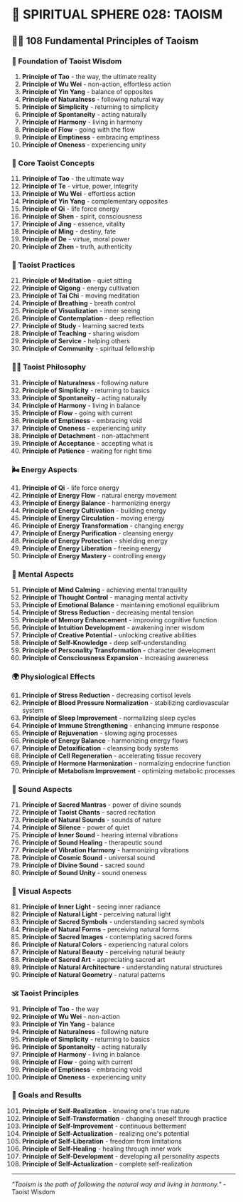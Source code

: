 # 🌟 SPIRITUAL SPHERE 028: TAOISM

## 🧘‍♀️ 108 Fundamental Principles of Taoism

### 🌌 Foundation of Taoist Wisdom

1. **Principle of Tao** - the way, the ultimate reality
2. **Principle of Wu Wei** - non-action, effortless action
3. **Principle of Yin Yang** - balance of opposites
4. **Principle of Naturalness** - following natural way
5. **Principle of Simplicity** - returning to simplicity
6. **Principle of Spontaneity** - acting naturally
7. **Principle of Harmony** - living in harmony
8. **Principle of Flow** - going with the flow
9. **Principle of Emptiness** - embracing emptiness
10. **Principle of Oneness** - experiencing unity

### 🎯 Core Taoist Concepts

11. **Principle of Tao** - the ultimate way
12. **Principle of Te** - virtue, power, integrity
13. **Principle of Wu Wei** - effortless action
14. **Principle of Yin Yang** - complementary opposites
15. **Principle of Qi** - life force energy
16. **Principle of Shen** - spirit, consciousness
17. **Principle of Jing** - essence, vitality
18. **Principle of Ming** - destiny, fate
19. **Principle of De** - virtue, moral power
20. **Principle of Zhen** - truth, authenticity

### 🌟 Taoist Practices

21. **Principle of Meditation** - quiet sitting
22. **Principle of Qigong** - energy cultivation
23. **Principle of Tai Chi** - moving meditation
24. **Principle of Breathing** - breath control
25. **Principle of Visualization** - inner seeing
26. **Principle of Contemplation** - deep reflection
27. **Principle of Study** - learning sacred texts
28. **Principle of Teaching** - sharing wisdom
29. **Principle of Service** - helping others
30. **Principle of Community** - spiritual fellowship

### 🧘‍♀️ Taoist Philosophy

31. **Principle of Naturalness** - following nature
32. **Principle of Simplicity** - returning to basics
33. **Principle of Spontaneity** - acting naturally
34. **Principle of Harmony** - living in balance
35. **Principle of Flow** - going with current
36. **Principle of Emptiness** - embracing void
37. **Principle of Oneness** - experiencing unity
38. **Principle of Detachment** - non-attachment
39. **Principle of Acceptance** - accepting what is
40. **Principle of Patience** - waiting for right time

### 🌬️ Energy Aspects

41. **Principle of Qi** - life force energy
42. **Principle of Energy Flow** - natural energy movement
43. **Principle of Energy Balance** - harmonizing energy
44. **Principle of Energy Cultivation** - building energy
45. **Principle of Energy Circulation** - moving energy
46. **Principle of Energy Transformation** - changing energy
47. **Principle of Energy Purification** - cleansing energy
48. **Principle of Energy Protection** - shielding energy
49. **Principle of Energy Liberation** - freeing energy
50. **Principle of Energy Mastery** - controlling energy

### 🧠 Mental Aspects

51. **Principle of Mind Calming** - achieving mental tranquility
52. **Principle of Thought Control** - managing mental activity
53. **Principle of Emotional Balance** - maintaining emotional equilibrium
54. **Principle of Stress Reduction** - decreasing mental tension
55. **Principle of Memory Enhancement** - improving cognitive function
56. **Principle of Intuition Development** - awakening inner wisdom
57. **Principle of Creative Potential** - unlocking creative abilities
58. **Principle of Self-Knowledge** - deep self-understanding
59. **Principle of Personality Transformation** - character development
60. **Principle of Consciousness Expansion** - increasing awareness

### 🌍 Physiological Effects

61. **Principle of Stress Reduction** - decreasing cortisol levels
62. **Principle of Blood Pressure Normalization** - stabilizing cardiovascular system
63. **Principle of Sleep Improvement** - normalizing sleep cycles
64. **Principle of Immune Strengthening** - enhancing immune response
65. **Principle of Rejuvenation** - slowing aging processes
66. **Principle of Energy Balance** - harmonizing energy flows
67. **Principle of Detoxification** - cleansing body systems
68. **Principle of Cell Regeneration** - accelerating tissue recovery
69. **Principle of Hormone Harmonization** - normalizing endocrine function
70. **Principle of Metabolism Improvement** - optimizing metabolic processes

### 🎵 Sound Aspects

71. **Principle of Sacred Mantras** - power of divine sounds
72. **Principle of Taoist Chants** - sacred recitation
73. **Principle of Natural Sounds** - sounds of nature
74. **Principle of Silence** - power of quiet
75. **Principle of Inner Sound** - hearing internal vibrations
76. **Principle of Sound Healing** - therapeutic sound
77. **Principle of Vibration Harmony** - harmonizing vibrations
78. **Principle of Cosmic Sound** - universal sound
79. **Principle of Divine Sound** - sacred sound
80. **Principle of Sound Unity** - sound oneness

### 🌈 Visual Aspects

81. **Principle of Inner Light** - seeing inner radiance
82. **Principle of Natural Light** - perceiving natural light
83. **Principle of Sacred Symbols** - understanding sacred symbols
84. **Principle of Natural Forms** - perceiving natural forms
85. **Principle of Sacred Images** - contemplating sacred forms
86. **Principle of Natural Colors** - experiencing natural colors
87. **Principle of Natural Beauty** - perceiving natural beauty
88. **Principle of Sacred Art** - appreciating sacred art
89. **Principle of Natural Architecture** - understanding natural structures
90. **Principle of Natural Geometry** - natural patterns

### 🕉️ Taoist Principles

91. **Principle of Tao** - the way
92. **Principle of Wu Wei** - non-action
93. **Principle of Yin Yang** - balance
94. **Principle of Naturalness** - following nature
95. **Principle of Simplicity** - returning to basics
96. **Principle of Spontaneity** - acting naturally
97. **Principle of Harmony** - living in balance
98. **Principle of Flow** - going with current
99. **Principle of Emptiness** - embracing void
100. **Principle of Oneness** - experiencing unity

### 🚀 Goals and Results

101. **Principle of Self-Realization** - knowing one's true nature
102. **Principle of Self-Transformation** - changing oneself through practice
103. **Principle of Self-Improvement** - continuous betterment
104. **Principle of Self-Actualization** - realizing one's potential
105. **Principle of Self-Liberation** - freedom from limitations
106. **Principle of Self-Healing** - healing through inner work
107. **Principle of Self-Development** - developing all personality aspects
108. **Principle of Self-Actualization** - complete self-realization

---

*"Taoism is the path of following the natural way and living in harmony."* - Taoist Wisdom
